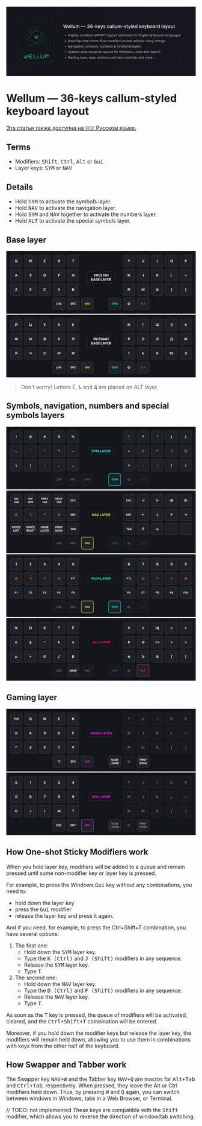 ![wellum-description-english](./images/wellum-description-english.jpg)

# Wellum — 36-keys callum-styled keyboard layout

[Эта статья также доступна на 🇷🇺 Русском языке.](README_RU.md)

## Terms

- Modifiers: <kbd>Shift</kbd>, <kbd>Ctrl</kbd>, <kbd>Alt</kbd> or <kbd>Gui</kbd>
- Layer keys: <kbd>SYM</kbd> or <kbd>NAV</kbd>

## Details

- Hold <kbd>SYM</kbd> to activate the symbols layer.
- Hold <kbd>NAV</kbd> to activate the navigation layer.
- Hold <kbd>SYM</kbd> and <kbd>NAV</kbd> together to activate the numbers layer.
- Hold <kbd>ALT</kbd> to activate the special symbols layer.

## Base layer

![wellum-layer-base-english](./images/layers/wellum-base-layer-english.jpg)
![wellum-layer-base-russian](./images/layers/wellum-base-layer-russian.jpg)

> Don't worry! Letters <kbd>Ё</kbd>, <kbd>Ъ</kbd> and <kbd>Щ</kbd> are placed on ALT layer.

## Symbols, navigation, numbers and special symbols layers

![wellum-layer-sym](./images/layers/wellum-sym-layer.jpg)
![wellum-layer-nav](./images/layers/wellum-nav-layer.jpg)
![wellum-layer-num](./images/layers/wellum-num-layer.jpg)
![wellum-layer-alt](./images/layers/wellum-alt-layer.jpg)

## Gaming layer

![wellum-layer-game](./images/layers/wellum-game-layer.jpg)
![wellum-layer-gfn](./images/layers/wellum-gfn-layer.jpg)

## How One-shot Sticky Modifiers work

When you hold layer key, modifiers will be added to a queue and remain pressed until some non-modifier key or layer key is pressed.

For example, to press the Windows <kbd>Gui</kbd> key without any combinations, you need to:

- hold down the layer key
- press the <kbd>Gui</kbd> modifier
- release the layer key and press it again.

And if you need, for example, to press the Ctrl+Shift+T combination, you have several options:

1. The first one:
   - Hold down the <kbd>SYM</kbd> layer key.
   - Type the <kbd>K (Ctrl)</kbd> and <kbd>J (Shift)</kbd> modifiers in any sequence.
   - Release the <kbd>SYM</kbd> layer key.
   - Type <kbd>T</kbd>.
2. The second one:
   - Hold down the <kbd>NAV</kbd> layer key.
   - Type the <kbd>D (Ctrl)</kbd> and <kbd>F (Shift)</kbd> modifiers in any sequence.
   - Release the <kbd>NAV</kbd> layer key.
   - Type <kbd>T</kbd>.

As soon as the <kbd>T</kbd> key is pressed, the queue of modifiers will be activated, cleared, and the <kbd>Ctrl+Shift+T</kbd> combination will be entered.

Moreover, if you hold down the modifier keys but release the layer key, the modifiers will remain held down, allowing you to use them in combinations with keys from the other half of the keyboard.

## How Swapper and Tabber work

The Swapper key <kbd>NAV+W</kbd> and the Tabber key <kbd>NAV+Q</kbd> are macros for <kbd>Alt+Tab</kbd> and <kbd>Ctrl+Tab</kbd>, respectively. When pressed, they leave the Alt or Ctrl modifiers held down.
Thus, by pressing <kbd>W</kbd> and <kbd>Q</kbd> again, you can switch between windows in Windows, tabs in a Web Browser, or Terminal.

// TODO: not implemented
These keys are compatible with the <kbd>Shift</kbd> modifier, which allows you to reverse the direction of window/tab switching.
